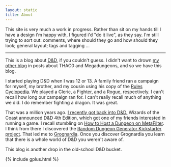 ```yaml
---
layout: static
title: About
---
```


This site is very much a work in progress. Rather than sit on my hands till I have a design i'm happy with, I figured i'd "do it live", as they say. I'm still trying to sort out: comments, where should they go and how should they look; general layout; tags and tagging ...

---

This is a blog about [D&D][dnd], if you couldn't guess. I didn't want to drown [my other blog][funkaoshi] in posts about THAC0 and Megadungeons, and so we have this blog.

I started playing D&D when I was 12 or 13. A family friend ran a campaign for myself, my brother, and my cousin using his copy of the [Rules Cyclopedia][6]. We played a Cleric, a Fighter, and a Rogue, respectively. I can't recall how long our campaign ran for. I can't really recall much of anything we did. I do remember fighting a dragon. It was great.

That was a million years ago. [I recently got back into D&D.][2] Wizards of the Coast announced D&D 4th Edition, which got one of my friends interested in running a game. I recall stumbling on [How to Host a Dungeon on MetaFilter][3]. I think from there I discovered the [Random Dungeon Generator Kickstarter project][4]. That led me to [Grognardia][5]. Once you discover Grognardia you learn that there is a whole world of D&D you weren't aware of.

This blog is another drop in the old-school D&D bucket.

{% include gplus.html %}


[funkaoshi]: http://funkaoshi.com
[dnd]: http://wizards.com/dnd/ (Dungeons and Dragons)
[2]: http://funkaoshi.com/blog/old-school-dd (Old School D&D)
[3]: http://www.metafilter.com/113537/In-129-the-Dwarves-made-war-against-the-Ogre (In 129 the Dwarves made war against the Ogre | MetaFilter)
[4]: http://www.kickstarter.com/projects/2040314005/random-dungeon-generator-as-a-dungeon-map (Random Dungeon Generator as a Dungeon Map by Paul Hughes on Kickstarter)
[5]: http://grognardia.blogspot.com/ (GROGNARDIA)
[6]: http://en.wikipedia.org/wiki/Dungeons_%26_Dragons_Rules_Cyclopedia (Dungeons & Dragons Rules Cyclopedia)

